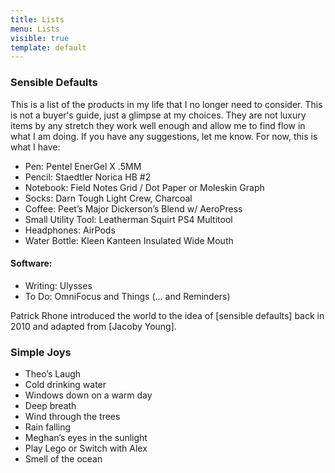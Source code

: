 ```yaml
---
title: Lists
menu: Lists
visible: true
template: default
---
```


### Sensible Defaults

This is a list of the products in my life that I no longer need to consider. This is not a buyerʻs guide, just a glimpse at my choices. They are not luxury items by any stretch they work well enough and allow me to find flow in what I am doing. If you have any suggestions, let me know. For now, this is what I have:

- Pen: Pentel EnerGel X .5MM 
- Pencil: Staedtler Norica HB #2
- Notebook: Field Notes Grid / Dot Paper or Moleskin Graph
- Socks: Darn Tough Light Crew, Charcoal
- Coffee: Peet’s Major Dickerson’s Blend w/ AeroPress
- Small Utility Tool: Leatherman Squirt PS4 Multitool
- Headphones: AirPods 
- Water Bottle: Kleen Kanteen Insulated Wide Mouth

#### Software:
- Writing: Ulysses
- To Do: OmniFocus and Things (… and Reminders)


Patrick Rhone introduced the world to the idea of [sensible defaults] back in 2010 and adapted from [Jacoby Young].



### Simple Joys
- Theo’s Laugh
- Cold drinking water
- Windows down on a warm day
- Deep breath
- Wind through the trees
- Rain falling
- Meghan’s eyes in the sunlight
- Play Lego or Switch with Alex
- Smell of the ocean

